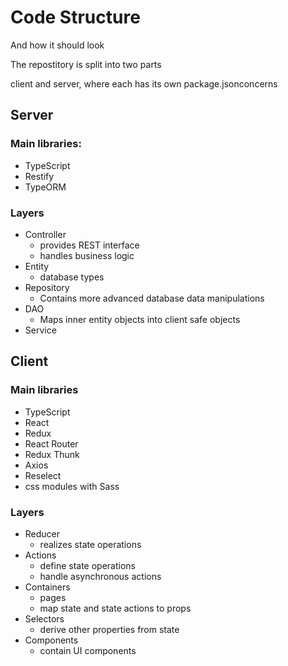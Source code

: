 # Code Structure
And how it should look

The repostitory is split into two parts

client and server, where each has its own package.jsonconcerns

## Server

### Main libraries:
- TypeScript
- Restify
- TypeORM


### Layers

- Controller
    - provides REST interface
    - handles business logic
- Entity
    - database types
- Repository
    - Contains more advanced database data manipulations
- DAO
    - Maps inner entity objects into client safe objects
- Service

## Client
### Main libraries
- TypeScript
- React
- Redux
- React Router
- Redux Thunk
- Axios
- Reselect
- css modules with Sass

### Layers

- Reducer
    - realizes state operations
- Actions
    - define state operations
    - handle asynchronous actions
- Containers
    - pages
    - map state and state actions to props
- Selectors
    - derive other properties from state
- Components
    - contain UI components